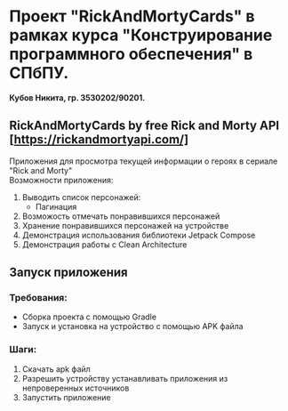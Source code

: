 # Проект "RickAndMortyCards" в рамках курса "Конструирование программного обеспечения" в СПбПУ.  

**Кубов Никита, гр. 3530202/90201.**  

## RickAndMortyCards by free Rick and Morty API [https://rickandmortyapi.com/]  


Приложения для просмотра текущей информации о героях в сериале "Rick and Morty"  
Возможности приложения:
1. Выводить список персонажей:
    - Пагинация
2. Возможость отмечать понравившихся персонажей
3. Хранение понравившихся персонажей на устройстве 
4. Демонстрация использования библиотеки Jetpack Compose
5. Демонстрация работы с Clean Architecture

## Запуск приложения 

### Требования:
* Сборка проекта с помощью Gradle
* Запуск и установка на устройство с помощью APK файла

### Шаги: 
1. Скачать apk файл
2. Разрешить устройству устанавливать приложения из непроверенных источников
3. Запустить приложение
